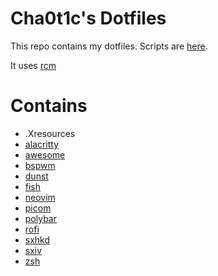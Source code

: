 # Cha0t1c's Dotfiles
This repo contains my dotfiles.
Scripts are [here](https://gitlab.com/scripts).

It uses [rcm](https://github.com/thoughtbot/rcm)

# Contains
- .Xresources
- [alacritty](https://github.com/alacritty/alacritty)
- [awesome](https://awesomewm.org/)
- [bspwm](https://github.com/baskerville/bspwm)
- [dunst](https://dunst-project.org/)
- [fish](https://fishshell.com/)
- [neovim](https://neovim.io/)
- [picom](https://github.com/yshui/picom)
- [polybar](https://github.com/polybar/polybar)
- [rofi](https://github.com/davatorium/rofi)
- [sxhkd](https://github.com/baskerville/sxhkd)
- [sxiv](https://github.com/muennich/sxiv)
- [zsh](https://zsh.org)
